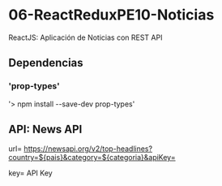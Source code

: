 # 06-ReactReduxPE10-Noticias
ReactJS: Aplicación de Noticias con REST API

## Dependencias

### 'prop-types'
'> npm install --save-dev prop-types'

## API: News API

url= https://newsapi.org/v2/top-headlines?country=${pais}&category=${categoria}&apiKey=

key= API Key
